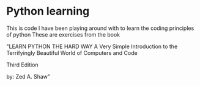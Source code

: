 # Python learning

This is code I have been playing around with to learn the coding principles of python
These are exercises from the book 

"LEARN PYTHON THE HARD WAY
 A Very Simple Introduction
to the Terrifyingly Beautiful World
of Computers and Code

Third Edition

by: Zed A. Shaw"

